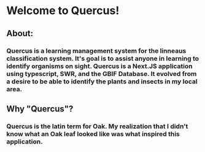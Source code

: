 # Welcome to Quercus!
## About:
### Quercus is a learning management system for the linneaus classification system. It's goal is to assist anyone in learning to identify organisms on sight. Quercus is a Next.JS application using typescript, SWR, and the GBIF Database. It evolved from a desire to be able to identify the plants and insects in my local area.

## Why "Quercus"?
### Quercus is the latin term for Oak. My realization that I didn't know what an Oak leaf looked like was what inspired this application. 
